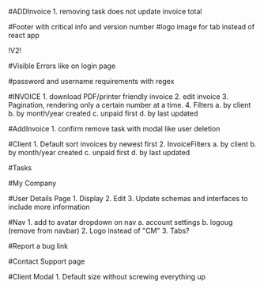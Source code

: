 #ADDInvoice
    1. removing task does not update invoice total

#Footer with critical info and version number
#logo image for tab instead of react app





!V2!

#Visible Errors like on login page

#password and username requirements with regex

#INVOICE
    1. download PDF/printer friendly invoice
    2. edit invoice
    3. Pagination, rendering only a certain number at a time.
    4. Filters
        a. by client
        b. by month/year created
        c. unpaid first
        d. by last updated

#AddInvoice
    1. confirm remove task with modal like user deletion

#Client
    1. Default sort invoices by newest first
    2. InvoiceFilters
        a. by client
        b. by month/year created
        c. unpaid first
        d. by last updated

#Tasks

#My Company

#User Details Page
    1. Display
    2. Edit
    3. Update schemas and interfaces to include more information

#Nav
    1. add to avatar dropdown on nav
        a. account settings
        b. logoug (remove from navbar)
    2. Logo instead of "CM"
    3. Tabs?

#Report a bug link

#Contact Support page

#Client Modal
    1. Default size without screwing everything up


    

